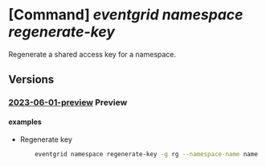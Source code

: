 # [Command] _eventgrid namespace regenerate-key_

Regenerate a shared access key for a namespace.

## Versions

### [2023-06-01-preview](/Resources/mgmt-plane/L3N1YnNjcmlwdGlvbnMve30vcmVzb3VyY2Vncm91cHMve30vcHJvdmlkZXJzL21pY3Jvc29mdC5ldmVudGdyaWQvbmFtZXNwYWNlcy97fS9yZWdlbmVyYXRla2V5/2023-06-01-preview.xml) **Preview**

<!-- mgmt-plane /subscriptions/{}/resourcegroups/{}/providers/microsoft.eventgrid/namespaces/{}/regeneratekey 2023-06-01-preview -->

#### examples

- Regenerate key
    ```bash
        eventgrid namespace regenerate-key -g rg --namespace-name name --key-name key1
    ```
